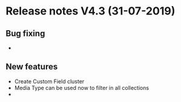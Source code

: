 **Release notes V4.3 (31-07-2019)**
===

## Bug fixing

- 

## New features

- Create Custom Field cluster
- Media Type can be used now to filter in all collections
- 

